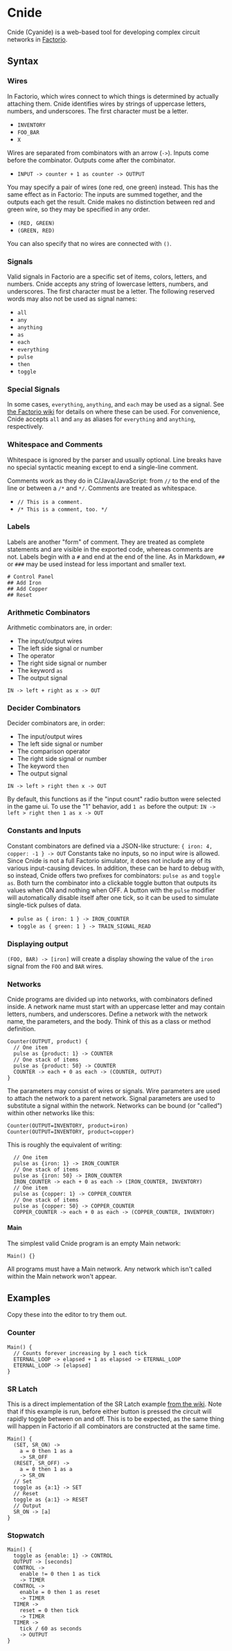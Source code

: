 # Cnide
Cnide (Cyanide) is a web-based tool for developing complex circuit networks in [Factorio](https://www.factorio.com/).

## Syntax
### Wires
In Factorio, which wires connect to which things is determined by actually attaching them.
Cnide identifies wires by strings of uppercase letters, numbers, and underscores.
The first character must be a letter.
- `INVENTORY`
- `FOO_BAR`
- `X`

Wires are separated from combinators with an arrow (`->`).
Inputs come before the combinator. Outputs come after the combinator.
- `INPUT -> counter + 1 as counter -> OUTPUT`

You may specify a pair of wires (one red, one green) instead.
This has the same effect as in Factorio: The inputs are summed together, and the outputs each get the result.
Cnide makes no distinction between red and green wire, so they may be specified in any order.
- `(RED, GREEN)`
- `(GREEN, RED)`

You can also specify that no wires are connected with `()`.

### Signals
Valid signals in Factorio are a specific set of items, colors, letters, and numbers.
Cnide accepts any string of lowercase letters, numbers, and underscores.
The first character must be a letter.
The following reserved words may also not be used as signal names:
- `all`
- `any`
- `anything`
- `as`
- `each`
- `everything`
- `pulse`
- `then`
- `toggle`

### Special Signals
In some cases, `everything`, `anything`, and `each` may be used as a signal.
See [the Factorio wiki](https://wiki.factorio.com/Virtual_signals#Each) for details on where these can be used.
For convenience, Cnide accepts `all` and `any` as aliases for `everything` and `anything`, respectively.

### Whitespace and Comments
Whitespace is ignored by the parser and usually optional.
Line breaks have no special syntactic meaning except to end a single-line comment.

Comments work as they do in C/Java/JavaScript:
from `//` to the end of the line or between a `/*` and `*/`.
Comments are treated as whitespace.
- `// This is a comment.`
- `/* This is a comment, too. */`

### Labels
Labels are another "form" of comment.
They are treated as complete statements and are visible in the exported code, whereas comments are not.
Labels begin with a `#` and end at the end of the line.
As in Markdown, `##` or `###` may be used instead for less important and smaller text.

    # Control Panel
    ## Add Iron
    ## Add Copper
    ## Reset

### Arithmetic Combinators
Arithmetic combinators are, in order:
- The input/output wires
- The left side signal or number
- The operator
- The right side signal or number
- The keyword `as`
- The output signal

`IN -> left + right as x -> OUT`

### Decider Combinators
Decider combinators are, in order:
- The input/output wires
- The left side signal or number
- The comparison operator
- The right side signal or number
- The keyword `then`
- The output signal

`IN -> left > right then x -> OUT`

By default, this functions as if the "input count" radio button were selected in the game ui.
To use the "1" behavior, add `1 as` before the output:
`IN -> left > right then 1 as x -> OUT`

### Constants and Inputs
Constant combinators are defined via a JSON-like structure:
`{ iron: 4, copper: -1 } -> OUT`
Constants take no inputs, so no input wire is allowed.
Since Cnide is not a full Factorio simulator, it does not include any of its various input-causing devices.
In addition, these can be hard to debug with, so instead, Cnide offers two prefixes for combinators:
`pulse as` and `toggle as`.
Both turn the combinator into a clickable toggle button that outputs its values when ON and nothing when OFF.
A button with the `pulse` modifier will automatically disable itself after one tick, so it can be used
to simulate single-tick pulses of data.
- `pulse as { iron: 1 } -> IRON_COUNTER`
- `toggle as { green: 1 } -> TRAIN_SIGNAL_READ`

### Displaying output
`(FOO, BAR) -> [iron]` will create a display showing the value of the `iron` signal from the `FOO` and `BAR` wires.

### Networks
Cnide programs are divided up into networks, with combinators defined inside.
A network name must start with an uppercase letter and may contain letters, numbers, and underscores.
Define a network with the network name, the parameters, and the body.
Think of this as a class or method definition.

    Counter(OUTPUT, product) {
      // One item
      pulse as {product: 1} -> COUNTER
      // One stack of items
      pulse as {product: 50} -> COUNTER
      COUNTER -> each + 0 as each -> (COUNTER, OUTPUT)
    }
The parameters may consist of wires or signals.
Wire parameters are used to attach the network to a parent network.
Signal parameters are used to substitute a signal within the network.
Networks can be bound (or "called") within other networks like this:

    Counter(OUTPUT=INVENTORY, product=iron)
    Counter(OUTPUT=INVENTORY, product=copper)
This is roughly the equivalent of writing:

      // One item
      pulse as {iron: 1} -> IRON_COUNTER
      // One stack of items
      pulse as {iron: 50} -> IRON_COUNTER
      IRON_COUNTER -> each + 0 as each -> (IRON_COUNTER, INVENTORY)
      // One item
      pulse as {copper: 1} -> COPPER_COUNTER
      // One stack of items
      pulse as {copper: 50} -> COPPER_COUNTER
      COPPER_COUNTER -> each + 0 as each -> (COPPER_COUNTER, INVENTORY)
      
#### Main
The simplest valid Cnide program is an empty Main network:

    Main() {}
All programs must have a Main network.
Any network which isn't called within the Main network won't appear.

## Examples
Copy these into the editor to try them out.

### Counter
    Main() {
      // Counts forever increasing by 1 each tick
      ETERNAL_LOOP -> elapsed + 1 as elapsed -> ETERNAL_LOOP
      ETERNAL_LOOP -> [elapsed]
    }

### SR Latch
This is a direct implementation of the SR Latch example
[from the wiki](https://wiki.factorio.com/Tutorial:Circuit_network_cookbook#Latches).
Note that if this example is run, before either button is pressed the circuit will rapidly toggle between on and off.
This is to be expected, as the same thing will happen in Factorio if all combinators are constructed at the same time.

    Main() {
      (SET, SR_ON) ->
        a = 0 then 1 as a
        -> SR_OFF
      (RESET, SR_OFF) ->
        a = 0 then 1 as a
        -> SR_ON
      // Set
      toggle as {a:1} -> SET
      // Reset
      toggle as {a:1} -> RESET
      // Output
      SR_ON -> [a]
    }

### Stopwatch
    Main() {
      toggle as {enable: 1} -> CONTROL
      OUTPUT -> [seconds]
      CONTROL ->
        enable != 0 then 1 as tick
        -> TIMER
      CONTROL ->
        enable = 0 then 1 as reset
        -> TIMER
      TIMER ->
        reset = 0 then tick
        -> TIMER
      TIMER ->
        tick / 60 as seconds
        -> OUTPUT
    }
